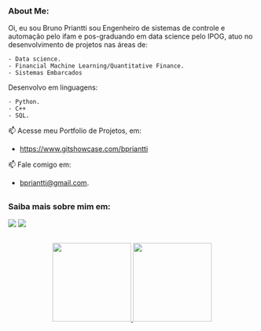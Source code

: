 ### About Me:

Oi, eu sou Bruno Priantti sou Engenheiro de sistemas de controle e automação pelo ifam e pos-graduando em data science pelo IPOG, atuo no desenvolvimento de projetos nas áreas de: 

    - Data science.  
    - Financial Machine Learning/Quantitative Finance.  
    - Sistemas Embarcados

Desenvolvo em linguagens:  

    - Python.
    - C++
    - SQL.
    
📫 Acesse meu Portfolio de Projetos, em:

- https://www.gitshowcase.com/bpriantti

📫 Fale comigo em: 
- bpriantti@gmail.com.  

##
### Saiba mais sobre mim em:
<div> 
  <a href="https://www.instagram.com/brunopriantti/" target="_blank"><img src="https://img.shields.io/badge/-Instagram-%23E4405F?style=for-the-badge&logo=instagram&logoColor=white" target="_blank"></a>
  <a href="https://www.linkedin.com/in/bpriantti" target="_blank"><img src="https://img.shields.io/badge/-LinkedIn-%230077B5?style=for-the-badge&logo=linkedin&logoColor=white" target="_blank"></a> 

##
<div align="center">
  <a href="https://github.com/vinitoni">
    <img height="160em" src="https://github-readme-stats.vercel.app/api?username=bpriantti&show_icons=true&theme=github_dark&include_all_commits=true&count_private=true"/>
   <img height="160em" src="https://github-readme-stats.vercel.app/api/top-langs/?username=bpriantti&layout=compact&langs_count=7&theme=github_dark"/>
</div>

         
          
  

  


